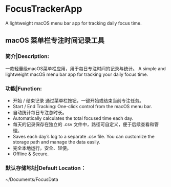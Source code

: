 # FocusTrackerApp
A lightweight macOS menu bar app for tracking daily focus time. 
## macOS 菜单栏专注时间记录工具
### 简介|Description:
一款轻量级macOS菜单栏应用，用于每日专注时间的记录与统计。
A simple and lightweight macOS menu bar app for tracking your daily focus time.
### 功能|Function:
* 开始 / 结束记录 通过菜单栏按钮，一键开始或结束当前专注任务。
* Start / End Tracking: One-click control from the macOS menu bar.
* 自动统计每日专注总时长。
* Automatically calculates the total focused time each day.
* 每天的记录保存在独立的 .csv 文件中，路径可自定义，便于后续查看和管理。
* Saves each day’s log to a separate .csv file. You can customize the storage path and manage the data easily.
* 完全本地运行，安全、轻便。
* Offline & Secure.

### 默认存储地址|Default Location：
~/Documents/FocusData
